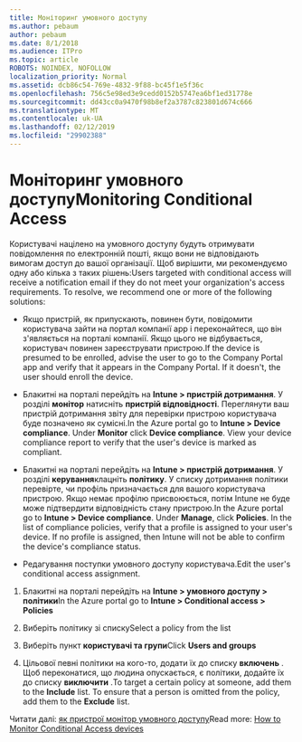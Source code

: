 ```yaml
---
title: Моніторинг умовного доступу
ms.author: pebaum
author: pebaum
ms.date: 8/1/2018
ms.audience: ITPro
ms.topic: article
ROBOTS: NOINDEX, NOFOLLOW
localization_priority: Normal
ms.assetid: dcb86c54-769e-4832-9f88-bc45f1e5f36c
ms.openlocfilehash: 756c5e98ed3e9cedd0152b5747ea6bf1ed31778e
ms.sourcegitcommit: dd43cc0a9470f98b8ef2a3787c823801d674c666
ms.translationtype: MT
ms.contentlocale: uk-UA
ms.lasthandoff: 02/12/2019
ms.locfileid: "29902388"
---
```

# <a name="monitoring-conditional-access"></a><span data-ttu-id="b6b5d-102">Моніторинг умовного доступу</span><span class="sxs-lookup"><span data-stu-id="b6b5d-102">Monitoring Conditional Access</span></span>

<span data-ttu-id="b6b5d-p101">Користувачі націлено на умовного доступу будуть отримувати повідомлення по електронній пошті, якщо вони не відповідають вимогам доступ до вашої організації. Щоб вирішити, ми рекомендуємо одну або кілька з таких рішень:</span><span class="sxs-lookup"><span data-stu-id="b6b5d-p101">Users targeted with conditional access will receive a notification email if they do not meet your organization's access requirements. To resolve, we recommend one or more of the following solutions:</span></span>
  
- <span data-ttu-id="b6b5d-p102">Якщо пристрій, як припускають, повинен бути, повідомити користувача зайти на портал компанії app і переконайтеся, що він з'являється на порталі компанії. Якщо цього не відбувається, користувач повинен зареєструвати пристрою.</span><span class="sxs-lookup"><span data-stu-id="b6b5d-p102">If the device is presumed to be enrolled, advise the user to go to the Company Portal app and verify that it appears in the Company Portal. If it doesn't, the user should enroll the device.</span></span>
    
- <span data-ttu-id="b6b5d-p103">Блакитні на порталі перейдіть на **Intune \> пристрій дотримання**. У розділі **монітор** натисніть **пристрій відповідності**. Переглянути ваш пристрій дотримання звіту для перевірки пристрою користувача буде позначено як сумісні.</span><span class="sxs-lookup"><span data-stu-id="b6b5d-p103">In the Azure portal go to **Intune \> Device compliance**. Under **Monitor** click **Device compliance**. View your device compliance report to verify that the user's device is marked as compliant.</span></span> 
    
- <span data-ttu-id="b6b5d-p104">Блакитні на порталі перейдіть на **Intune \> пристрій дотримання**. У розділі **керування**клацніть **політику**. У списку дотримання політики перевірте, чи профіль призначається для вашого користувача пристрою. Якщо немає профілю присвоюється, потім Intune не буде може підтвердити відповідність стану пристрою.</span><span class="sxs-lookup"><span data-stu-id="b6b5d-p104">In the Azure portal go to **Intune \> Device compliance**. Under **Manage**, click **Policies**. In the list of compliance policies, verify that a profile is assigned to your user's device. If no profile is assigned, then Intune will not be able to confirm the device's compliance status.</span></span> 
    
- <span data-ttu-id="b6b5d-114">Редагування поступки умовного доступу користувача.</span><span class="sxs-lookup"><span data-stu-id="b6b5d-114">Edit the user's conditional access assignment.</span></span>
    
1. <span data-ttu-id="b6b5d-115">Блакитні на порталі перейдіть на **Intune \> умовного доступу \> політики**</span><span class="sxs-lookup"><span data-stu-id="b6b5d-115">In the Azure portal go to **Intune \> Conditional access \> Policies**</span></span>
    
2. <span data-ttu-id="b6b5d-116">Виберіть політику зі списку</span><span class="sxs-lookup"><span data-stu-id="b6b5d-116">Select a policy from the list</span></span>
    
3. <span data-ttu-id="b6b5d-117">Виберіть пункт **користувачі та групи**</span><span class="sxs-lookup"><span data-stu-id="b6b5d-117">Click **Users and groups**</span></span>
    
4. <span data-ttu-id="b6b5d-p105">Цільової певні політики на кого-то, додати їх до списку **включень** . Щоб переконатися, що людина опускається, є політики, додайте їх до списку **виключити** .</span><span class="sxs-lookup"><span data-stu-id="b6b5d-p105">To target a certain policy at someone, add them to the **Include** list. To ensure that a person is omitted from the policy, add them to the **Exclude** list.</span></span> 
    
<span data-ttu-id="b6b5d-120">Читати далі: [як пристрої монітор умовного доступу](https://docs.microsoft.com/intune/conditional-access-exchange-monitor)</span><span class="sxs-lookup"><span data-stu-id="b6b5d-120">Read more: [How to Monitor Conditional Access devices](https://docs.microsoft.com/intune/conditional-access-exchange-monitor)</span></span>
  

